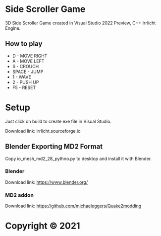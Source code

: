 # Side Scroller Game

3D Side Scroller Game created in Visual Studio 2022 Preview, C++ Irrlicht Engine.

## How to play

* D - MOVE RIGHT
* A - MOVE LEFT
* S - CROUCH
* SPACE - JUMP
* 1 - WAVE
* 2 - PUSH UP
* F5 - RESET

# Setup

Just click on build to create exe file in Visual Studio.

Download link: irrlicht.sourceforge.io

## Blender Exporting MD2 Format

Copy io_mesh_md2_28_pythno.py to desktop and install it with Blender.

### Blender

Download link: https://www.blender.org/

### MD2 addon

Download link: https://github.com/michaeleggers/Quake2modding

# Copyright © 2021
